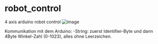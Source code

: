 # robot_control
 4 axis arduino robot control
![image](https://user-images.githubusercontent.com/85802951/162564383-c24e4d8a-8a82-4c31-88bd-7d5c184ce829.png)

Kommunikation mit dem Arduino:
 -String: zuerst Identifier-Byte und dann 4Byte Winkel-Zahl (0-1023), alles ohne Leerzeichen.

